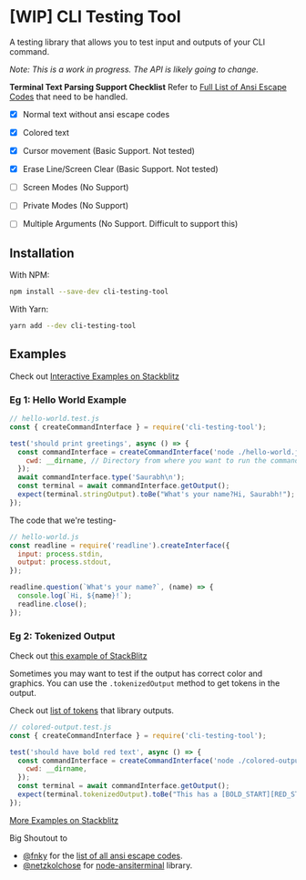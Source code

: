 # [WIP] CLI Testing Tool

A testing library that allows you to test input and outputs of your CLI command.

*Note: This is a work in progress. The API is likely going to change.*

**Terminal Text Parsing Support Checklist**
Refer to [Full List of Ansi Escape Codes](https://gist.github.com/fnky/458719343aabd01cfb17a3a4f7296797) that need to be handled.
- [x] Normal text without ansi escape codes
- [x] Colored text
- [x] Cursor movement (Basic Support. Not tested)
- [x] Erase Line/Screen Clear (Basic Support. Not tested)
- [ ] Screen Modes (No Support)
- [ ] Private Modes (No Support)
- [ ] Multiple Arguments (No Support. Difficult to support this)



## Installation

With NPM:
```sh
npm install --save-dev cli-testing-tool 
```

With Yarn:
```sh
yarn add --dev cli-testing-tool
```

## Examples

Check out [Interactive Examples on Stackblitz](https://stackblitz.com/edit/node-kfod5b?file=examples%2Fprompts%2Fprompts.test.js)

### Eg 1: Hello World Example

```js
// hello-world.test.js
const { createCommandInterface } = require('cli-testing-tool');

test('should print greetings', async () => {
  const commandInterface = createCommandInterface('node ./hello-world.js', {
    cwd: __dirname, // Directory from where you want to run the command 
  });
  await commandInterface.type('Saurabh\n');
  const terminal = await commandInterface.getOutput();
  expect(terminal.stringOutput).toBe("What's your name?Hi, Saurabh!");
});
```

The code that we're testing-
```js
// hello-world.js
const readline = require('readline').createInterface({
  input: process.stdin,
  output: process.stdout,
});

readline.question(`What's your name?`, (name) => {
  console.log(`Hi, ${name}!`);
  readline.close();
});

```

### Eg 2: Tokenized Output

Check out [this example of StackBlitz](https://stackblitz.com/edit/node-kfod5b?file=examples%2Fcolored-output%2Fcolored-output.test.js)

Sometimes you may want to test if the output has correct color and graphics. You can use the `.tokenizedOutput` method to get tokens in the output.

Check out [list of tokens](https://github.com/saurabhdaware/cli-testing-tool/blob/18e1e12d86cec7b429f949cdd571b13b64fd4747/lib/cli-ansi-parser.js#L28) that library outputs.

```js
// colored-output.test.js
const { createCommandInterface } = require('cli-testing-tool');

test('should have bold red text', async () => {
  const commandInterface = createCommandInterface('node ./colored-output.js', {
    cwd: __dirname,
  });
  const terminal = await commandInterface.getOutput();
  expect(terminal.tokenizedOutput).toBe("This has a [BOLD_START][RED_START]red and bold[COLOR_END][BOLD_END] text.");
});
```

[More Examples on Stackblitz](https://stackblitz.com/edit/node-kfod5b?file=examples%2Fprompts%2Fprompts.test.js)


Big Shoutout to 
- [@fnky](https://github.com/fnky) for the [list of all ansi escape codes](https://gist.github.com/fnky/458719343aabd01cfb17a3a4f7296797).
- [@netzkolchose](https://github.com/netzkolchose) for [node-ansiterminal](https://github.com/netzkolchose/node-ansiterminal) library.
